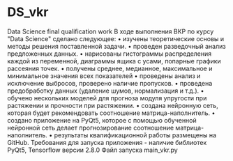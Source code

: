 # DS_vkr
Data Science final qualification work
В ходе выполнения ВКР по курсу "Data Science" сделано следующее:
•	изучены теоретические основы и методы решения поставленной задачи.
•	проведен разведочный анализ предложенных данных.
•	нарисованы гистограммы распределения каждой из переменной, диаграммы ящика с усами, попарные графики рассеяния точек.
•	получены среднее, медианное, максимальное и минимальное значения всех показателей
•	проведены анализ и исключение выбросов, проверено наличие пропусков.
•	проведена предобработку данных (удаление шумов, нормализация и т.д.).
•	обучено нескольких моделей для прогноза модуля упругости при растяжении и прочности при растяжении.
•	создана нейронную сеть, которая будет рекомендовать соотношение матрица-наполнитель.
•	создано приложение на PyQt5, которое с помощью обученной нейронной сеть делает прогнозирование соотношение матрица-наполнитель.
•	результаты квалификационной работы размещены на GitHub.
Требования для запуска приложения - наличие библиотек PyQt5, Tensorflow версии 2.8.0
Файл запуска main_vkr.py

